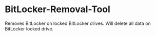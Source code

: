 # BitLocker-Removal-Tool
Removes BitLocker on locked BitLocker drives. Will delete all data on BitLocker locked drive.
